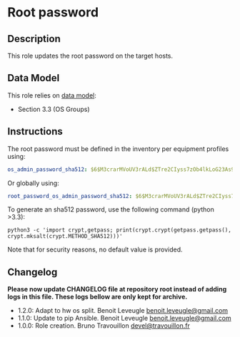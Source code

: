# Root password

## Description

This role updates the root password on the target hosts.

## Data Model

This role relies on [data model](https://github.com/bluebanquise/bluebanquise/blob/master/resources/data_model.md):
* Section 3.3 (OS Groups)

## Instructions

The root password must be defined in the inventory per equipment profiles using:

```yaml
os_admin_password_sha512: $6$M3crarMVoUV3rALd$ZTre2CIyss7zOb4lkLoG23As9OAkYPw2BM88Y1F43n8CCyV5XWwAYEwBOrS8bcCBIMjIPdJG.ndOfzWyAVR4j0
```

Or globally using:

```yaml
root_password_os_admin_password_sha512: $6$M3crarMVoUV3rALd$ZTre2CIyss7zOb4lkLoG23As9OAkYPw2BM88Y1F43n8CCyV5XWwAYEwBOrS8bcCBIMjIPdJG.ndOfzWyAVR4j0
```

To generate an sha512 password, use the following command (python >3.3):

```
python3 -c 'import crypt,getpass; print(crypt.crypt(getpass.getpass(), crypt.mksalt(crypt.METHOD_SHA512)))'
```

Note that for security reasons, no default value is provided.

## Changelog

**Please now update CHANGELOG file at repository root instead of adding logs in this file.
These logs bellow are only kept for archive.**

* 1.2.0: Adapt to hw os split. Benoit Leveugle <benoit.leveugle@gmail.com>
* 1.1.0: Update to pip Ansible. Benoit Leveugle <benoit.leveugle@gmail.com>
* 1.0.0: Role creation. Bruno Travouillon <devel@travouillon.fr>

